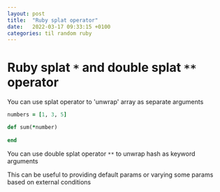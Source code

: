 ```yaml
---
layout: post
title:  "Ruby splat operator"
date:   2022-03-17 09:33:15 +0100
categories: til random ruby
---
```


# Ruby splat `*` and double splat `**` operator

You can use splat operator to 'unwrap' array as separate arguments
```ruby
numbers = [1, 3, 5]

def sum(*number)
  
end

```

You can use double splat operator `**` to unwrap hash as keyword arguments

This can be useful to providing default params or varying some params based on external conditions
